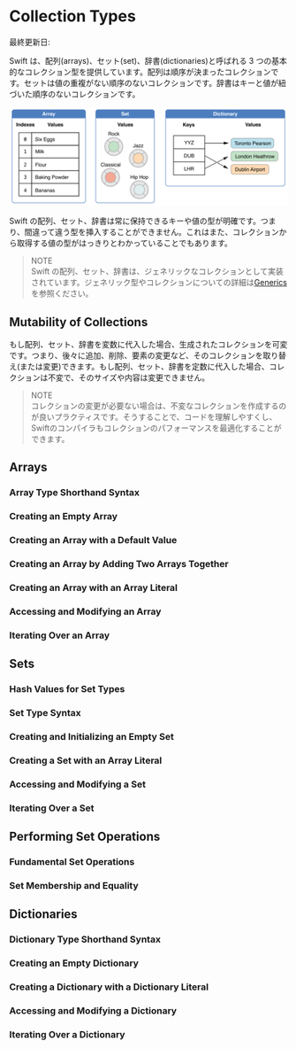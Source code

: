 # Collection Types

最終更新日:

Swift は、配列(arrays)、セット(set)、辞書(dictionaries)と呼ばれる 3 つの基本的なコレクション型を提供しています。配列は順序が決まったコレクションです。セットは値の重複がない順序のないコレクションです。辞書はキーと値が紐づいた順序のないコレクションです。

![Collection Types](./../.gitbook/assets/collectiontypes_intro_2x.png)

Swift の配列、セット、辞書は常に保持できるキーや値の型が明確です。つまり、間違って違う型を挿入することができません。これはまた、コレクションから取得する値の型がはっきりとわかっていることでもあります。

> NOTE  
> Swift の配列、セット、辞書は、ジェネリックなコレクションとして実装されています。ジェネリック型やコレクションについての詳細は[Generics](./generics.md)を参照ください。

## Mutability of Collections

もし配列、セット、辞書を変数に代入した場合、生成されたコレクションを可変です。つまり、後々に追加、削除、要素の変更など、そのコレクションを取り替え(または変更)できます。もし配列、セット、辞書を定数に代入した場合、コレクションは不変で、そのサイズや内容は変更できません。

> NOTE  
> コレクションの変更が必要ない場合は、不変なコレクションを作成するのが良いプラクティスです。そうすることで、コードを理解しやすくし、Swiftのコンパイラもコレクションのパフォーマンスを最適化することができます。

## Arrays

### Array Type Shorthand Syntax

### Creating an Empty Array

### Creating an Array with a Default Value

### Creating an Array by Adding Two Arrays Together

### Creating an Array with an Array Literal

### Accessing and Modifying an Array

### Iterating Over an Array

## Sets

### Hash Values for Set Types

### Set Type Syntax

### Creating and Initializing an Empty Set

### Creating a Set with an Array Literal

### Accessing and Modifying a Set

### Iterating Over a Set

## Performing Set Operations

### Fundamental Set Operations

### Set Membership and Equality

## Dictionaries

### Dictionary Type Shorthand Syntax

### Creating an Empty Dictionary

### Creating a Dictionary with a Dictionary Literal

### Accessing and Modifying a Dictionary

### Iterating Over a Dictionary